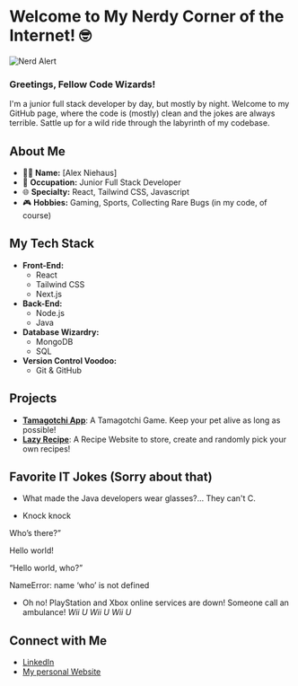 # Welcome to My Nerdy Corner of the Internet! 🤓
![Nerd Alert](https://media.giphy.com/media/j7k6JOp8LufhXspVfu/giphy.gif?cid=ecf05e470klvn0wu5a7nv75j11z6n2bfsnic0ac97toakfyi&ep=v1_gifs_search&rid=giphy.gif)

### Greetings, Fellow Code Wizards!

I'm a junior full stack developer by day, but mostly by night. Welcome to my GitHub page, where the code is (mostly) clean and the jokes are always terrible. Sattle up for a wild ride through the labyrinth of my codebase.

## About Me
- 🧑‍💻 **Name:** [Alex Niehaus]
- 💼 **Occupation:** Junior Full Stack Developer
- 🌐 **Specialty:** React, Tailwind CSS, Javascript
- 🎮 **Hobbies:** Gaming, Sports, Collecting Rare Bugs (in my code, of course)

## My Tech Stack
- **Front-End:** 
  - React 
  - Tailwind CSS
  - Next.js 
- **Back-End:** 
  - Node.js
  - Java 
- **Database Wizardry:** 
  - MongoDB 
  - SQL 
- **Version Control Voodoo:** 
  - Git & GitHub 

## Projects
- [**Tamagotchi App**](https://github.com/Braun-Johannes/Capstone-Project-BattlePets): A Tamagotchi Game. Keep your pet alive as long as possible!
- [**Lazy Recipe**](https://github.com/niehaus-alexander/recipe-generator): A Recipe Website to store, create and randomly pick your own recipes!

## Favorite IT Jokes (Sorry about that)
- What made the Java developers wear glasses?... They can't C.
  
- Knock knock

Who’s there?” 

Hello world!

“Hello world, who?”

NameError: name ‘who’ is not defined

- Oh no! PlayStation and Xbox online services are down! Someone call an ambulance! *Wii U Wii U Wii U*

## Connect with Me
- [LinkedIn](https://www.linkedin.com/in/alexander-niehaus-954b73257/)
- [My personal Website](https://niehaus-alexander.com)


